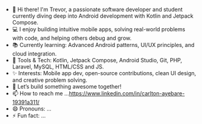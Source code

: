 - 👋 Hi there! I'm Trevor, a passionate software developer and student currently diving deep into Android development with Kotlin and Jetpack Compose.
- 💻 I enjoy building intuitive mobile apps, solving real-world problems with code, and helping others debug and grow.
- 📚 Currently learning: Advanced Android patterns, UI/UX principles, and cloud integration.
- 🔧 Tools & Tech: Kotlin, Jetpack Compose, Android Studio, Git, PHP, Laravel, MySQL, HTML/CSS and JS.
- ✨ Interests: Mobile app dev, open-source contributions, clean UI design, and creative problem solving.
- 🚀 Let’s build something awesome together!
- 📫 How to reach me ...https://www.linkedin.com/in/carlton-ayebare-19391a311/
- 😄 Pronouns: ...
- ⚡ Fun fact: ...

<!---
carltontrevor23/carltontrevor23 is a ✨ special ✨ repository because its `README.md` (this file) appears on your GitHub profile.
You can click the Preview link to take a look at your changes.
--->
